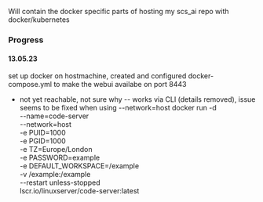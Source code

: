 
Will contain the docker specific parts of hosting my scs_ai repo with docker/kubernetes

### Progress
#### 13.05.23
set up docker on hostmachine, created and configured docker-compose.yml to make the webui availabe on port 8443
 - not yet reachable, not sure why
 -- works via CLI (details removed), issue seems to be fixed when using --network=host
 docker run -d \
--name=code-server \
--network=host \
-e PUID=1000 \
-e PGID=1000 \
-e TZ=Europe/London \
-e PASSWORD=example \
-e DEFAULT_WORKSPACE=/example \
-v /example:/example \
--restart unless-stopped \
lscr.io/linuxserver/code-server:latest

